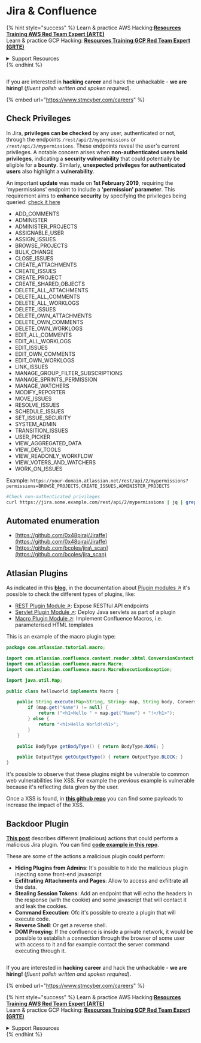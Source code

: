 # Jira & Confluence

{% hint style="success" %}
Learn & practice AWS Hacking:<img src="../../.gitbook/assets/arte.png" alt="" data-size="line">[**Resources Training AWS Red Team Expert (ARTE)**](https://training.khulnasoft.com/courses/arte)<img src="../../.gitbook/assets/arte.png" alt="" data-size="line">\
Learn & practice GCP Hacking: <img src="../../.gitbook/assets/grte.png" alt="" data-size="line">[**Resources Training GCP Red Team Expert (GRTE)**<img src="../../.gitbook/assets/grte.png" alt="" data-size="line">](https://training.khulnasoft.com/courses/grte)

<details>

<summary>Support Resources</summary>

* Check the [**subscription plans**](https://patreon.com/khulnasoft)!
* **Join the** 💬 [**Discord group**](https://discord.gg/hRep4RUj7f) or the [**telegram group**](https://t.me/peass) or **follow** us on **Twitter** 🐦 [**@resources\_live**](https://twitter.com/khulnasoft_live)**.**
* **Share hacking tricks by submitting PRs to the** [**Resources**](https://github.com/khulnasoft/resources) and [**Resources Cloud**](https://github.com/khulnasoft/resources-cloud) github repos.

</details>
{% endhint %}

<figure><img src="../../.gitbook/assets/image (1) (1) (1) (1) (1) (1) (1) (1) (1) (1) (1) (1) (1).png" alt=""><figcaption></figcaption></figure>

If you are interested in **hacking career** and hack the unhackable - **we are hiring!** (_fluent polish written and spoken required_).

{% embed url="https://www.stmcyber.com/careers" %}

## Check Privileges

In Jira, **privileges can be checked** by any user, authenticated or not, through the endpoints `/rest/api/2/mypermissions` or `/rest/api/3/mypermissions`. These endpoints reveal the user's current privileges. A notable concern arises when **non-authenticated users hold privileges**, indicating a **security vulnerability** that could potentially be eligible for a **bounty**. Similarly, **unexpected privileges for authenticated users** also highlight a **vulnerability**.

An important **update** was made on **1st February 2019**, requiring the 'mypermissions' endpoint to include a **'permission' parameter**. This requirement aims to **enhance security** by specifying the privileges being queried: [check it here](https://developer.atlassian.com/cloud/jira/platform/change-notice-get-my-permissions-requires-permissions-query-parameter/#change-notice---get-my-permissions-resource-will-require-a-permissions-query-parameter)

* ADD\_COMMENTS
* ADMINISTER
* ADMINISTER\_PROJECTS
* ASSIGNABLE\_USER
* ASSIGN\_ISSUES
* BROWSE\_PROJECTS
* BULK\_CHANGE
* CLOSE\_ISSUES
* CREATE\_ATTACHMENTS
* CREATE\_ISSUES
* CREATE\_PROJECT
* CREATE\_SHARED\_OBJECTS
* DELETE\_ALL\_ATTACHMENTS
* DELETE\_ALL\_COMMENTS
* DELETE\_ALL\_WORKLOGS
* DELETE\_ISSUES
* DELETE\_OWN\_ATTACHMENTS
* DELETE\_OWN\_COMMENTS
* DELETE\_OWN\_WORKLOGS
* EDIT\_ALL\_COMMENTS
* EDIT\_ALL\_WORKLOGS
* EDIT\_ISSUES
* EDIT\_OWN\_COMMENTS
* EDIT\_OWN\_WORKLOGS
* LINK\_ISSUES
* MANAGE\_GROUP\_FILTER\_SUBSCRIPTIONS
* MANAGE\_SPRINTS\_PERMISSION
* MANAGE\_WATCHERS
* MODIFY\_REPORTER
* MOVE\_ISSUES
* RESOLVE\_ISSUES
* SCHEDULE\_ISSUES
* SET\_ISSUE\_SECURITY
* SYSTEM\_ADMIN
* TRANSITION\_ISSUES
* USER\_PICKER
* VIEW\_AGGREGATED\_DATA
* VIEW\_DEV\_TOOLS
* VIEW\_READONLY\_WORKFLOW
* VIEW\_VOTERS\_AND\_WATCHERS
* WORK\_ON\_ISSUES

Example: `https://your-domain.atlassian.net/rest/api/2/mypermissions?permissions=BROWSE_PROJECTS,CREATE_ISSUES,ADMINISTER_PROJECTS`

```bash
#Check non-authenticated privileges
curl https://jira.some.example.com/rest/api/2/mypermissions | jq | grep -iB6 '"havePermission": true'
```

## Automated enumeration

* [https://github.com/0x48piraj/Jiraffe](https://github.com/0x48piraj/Jiraffe)
* [https://github.com/bcoles/jira\_scan](https://github.com/bcoles/jira_scan)

## Atlasian Plugins

As indicated in this [**blog**](https://cyllective.com/blog/posts/atlassian-audit-plugins), in the documentation about [Plugin modules ↗](https://developer.atlassian.com/server/framework/atlassian-sdk/plugin-modules/) it's possible to check the different types of plugins, like:

* [REST Plugin Module ↗](https://developer.atlassian.com/server/framework/atlassian-sdk/rest-plugin-module): Expose RESTful API endpoints
* [Servlet Plugin Module ↗](https://developer.atlassian.com/server/framework/atlassian-sdk/servlet-plugin-module/): Deploy Java servlets as part of a plugin
* [Macro Plugin Module ↗](https://developer.atlassian.com/server/confluence/macro-module/): Implement Confluence Macros, i.e. parameterised HTML templates

This is an example of the macro plugin type:

```java
package com.atlassian.tutorial.macro;

import com.atlassian.confluence.content.render.xhtml.ConversionContext;
import com.atlassian.confluence.macro.Macro;
import com.atlassian.confluence.macro.MacroExecutionException;

import java.util.Map;

public class helloworld implements Macro {

    public String execute(Map<String, String> map, String body, ConversionContext conversionContext) throws MacroExecutionException {
        if (map.get("Name") != null) {
            return ("<h1>Hello " + map.get("Name") + "!</h1>");
        } else {
            return "<h1>Hello World!<h1>";
        }
    }

    public BodyType getBodyType() { return BodyType.NONE; }

    public OutputType getOutputType() { return OutputType.BLOCK; }
}
```

It's possible to observe that these plugins might be vulnerable to common web vulnerabilities like XSS. For example the previous example is vulnerable because it's reflecting data given by the user.&#x20;

Once a XSS is found, in [**this github repo**](https://github.com/cyllective/XSS-Payloads/tree/main/Confluence) you can find some payloads to increase the impact of the XSS.

## Backdoor Plugin

[**This post**](https://cyllective.com/blog/posts/atlassian-malicious-plugin) describes different (malicious) actions that could perform a malicious Jira plugin. You can find [**code example in this repo**](https://github.com/cyllective/malfluence).

These are some of the actions a malicious plugin could perform:

* **Hiding Plugins from Admins**: It's possible to hide the malicious plugin injecting some front-end javascript
* **Exfiltrating Attachments and Pages**: Allow to access and exfiltrate all the data.
* **Stealing Session Tokens**: Add an endpoint that will echo the headers in the response (with the cookie) and some javascript that will contact it and leak the cookies.
* **Command Execution**: Ofc it's possible to create a plugin that will execute code.
* **Reverse Shell**: Or get a reverse shell.
* **DOM Proxying**: If the confluence is inside a private network, it would be possible to establish a connection through the browser of some user with access to it and for example contact the server command executing through it.



<figure><img src="../../.gitbook/assets/image (1) (1) (1) (1) (1) (1) (1) (1) (1) (1) (1) (1) (1).png" alt=""><figcaption></figcaption></figure>

If you are interested in **hacking career** and hack the unhackable - **we are hiring!** (_fluent polish written and spoken required_).

{% embed url="https://www.stmcyber.com/careers" %}

{% hint style="success" %}
Learn & practice AWS Hacking:<img src="../../.gitbook/assets/arte.png" alt="" data-size="line">[**Resources Training AWS Red Team Expert (ARTE)**](https://training.khulnasoft.com/courses/arte)<img src="../../.gitbook/assets/arte.png" alt="" data-size="line">\
Learn & practice GCP Hacking: <img src="../../.gitbook/assets/grte.png" alt="" data-size="line">[**Resources Training GCP Red Team Expert (GRTE)**<img src="../../.gitbook/assets/grte.png" alt="" data-size="line">](https://training.khulnasoft.com/courses/grte)

<details>

<summary>Support Resources</summary>

* Check the [**subscription plans**](https://patreon.com/khulnasoft)!
* **Join the** 💬 [**Discord group**](https://discord.gg/hRep4RUj7f) or the [**telegram group**](https://t.me/peass) or **follow** us on **Twitter** 🐦 [**@resources\_live**](https://twitter.com/khulnasoft_live)**.**
* **Share hacking tricks by submitting PRs to the** [**Resources**](https://github.com/khulnasoft/resources) and [**Resources Cloud**](https://github.com/khulnasoft/resources-cloud) github repos.

</details>
{% endhint %}

